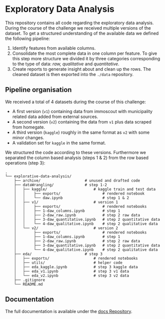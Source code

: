 # Exploratory Data Analysis
This repository contains all code regarding the exploratory data analysis. During the course of the challenge we received multiple versions of the dataset. To get a structured understanding of the available data we defined the following pipeline:
1. Identify features from available columns.
2. Consolidate the most complete data in one column per feature. To give this step more structure we divided it by three categories corresponding to the type of data: *raw, qualitative* and *quantitative*.
3. Create reports to generate insight about and clean up the rows. The cleaned dataset is then exported into the `./data` repository.

## Pipeline organisation
We received a total of 4 datasets during the course of this challenge:
- A first version (`v1`) containing data from immoscout with municipality related data added from external sources. 
- A second version (`v2`) containing the data from `v1` plus data scraped from homegate.
- A third version (`kaggle`) roughly in the same format as `v2` with some minor changes.
- A validation set for `kaggle` in the same format.

We structured the code according to these versions. Furthermore we separated the column based analysis (steps 1 & 2) from the row based operations (step 3):
```
.
└── explorative-data-analysis/
    ├── archive/                    # unused and drafted code
    ├── dataWrangling/              # step 1-2
    │   ├── kaggle/                     # kaggle train and test data
    │   │    ├── exports/                   # rendered notebook
    │   │    └── daw.ipynb                  # step 1 & 2
    │   ├── v1/                         # version 1
    │   │    ├── exports/                   # rendered notebooks
    │   │    ├── 1-daw_columns.ipynb        # step 1 
    │   │    ├── 2-daw_raw.ipynb            # step 2 raw data
    │   │    ├── 3-daw_quantitative.ipynb   # step 2 quantitative data
    │   │    └── 4-daw_qualitative.ipynb    # step 2 qualitative data
    │   └── v2/                         # version 2
    │        ├── exports/                   # rendered notebooks
    │        ├── 1-daw_columns.ipynb        # step 1
    │        ├── 2-daw_raw.ipynb            # step 2 raw data
    │        ├── 3-daw_quantitative.ipynb   # step 2 quantitative data
    │        └── 4-daw_qualitative.ipynb    # step 2 qualitative data
    ├── eda/                        # step 3
    │   ├── exports/                    # rendered notebooks
    │   ├── utils/                      # helper code
    │   ├── eda_kaggle.ipynb            # step 3 kaggle data
    │   ├── eda_v1.ipynb                # step 3 v1 data
    │   └── eda_v2.ipynb                # step 3 v2 data
    ├── .gitignore
    └── README.md

```

## Documentation
The full documentation is available under the [docs Repository](https://github.com/Immobilienrechner-Challenge/docs/tree/main/explorative-data-analysis).

